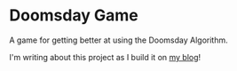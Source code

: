 # Doomsday Game
A game for getting better at using the Doomsday Algorithm.

I'm writing about this project as I build it on [my blog](www.joshwinton.com)!
